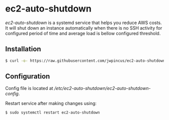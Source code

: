 # ec2-auto-shutdown

*ec2-auto-shutdown* is a systemd service that helps you reduce AWS costs. 
It will shut down an instance automatically when there is no SSH activity for configured period of time and average load is bellow configured threshold.

## Installation

```sh
$ curl -o- https://raw.githubusercontent.com/jwpincus/ec2-auto-shutdown/master/install.sh | sudo bash
```

## Configuration

Config file is located at */etc/ec2-auto-shutdown/ec2-auto-shutdown-config*.

Restart service after making changes using:
```sh
$ sudo systemctl restart ec2-auto-shutdown
```

